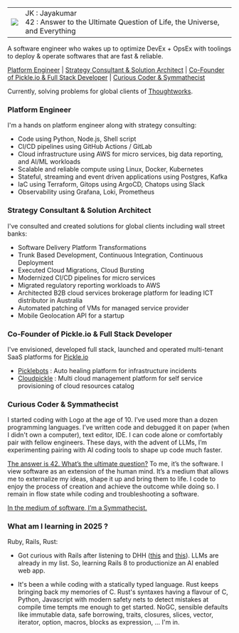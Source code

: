 <table>
  <tr>
    <td><img src="https://github.com/user-attachments/assets/587db1ee-ba19-4b12-bf15-8ceab232db47" /></td>
    <td>JK : Jayakumar <br> 42 : Answer to the Ultimate Question of Life, the Universe, and Everything</td>
  </tr>
</table>




A software engineer who wakes up to optimize DevEx + OpsEx with toolings to deploy & operate softwares that are fast & reliable.

[Platform Engineer](#platform) | [Strategy Consultant & Solution Architect](#consulting) | [Co-Founder of Pickle.io & Full Stack Developer](#startup) | [Curious Coder &  Symmathecist](#coder)

Currently, solving problems for global clients of [Thoughtworks](https://www.thoughtworks.com).

<h3 id="platform">Platform Engineer</h3>

I'm a hands on platform engineer along with strategy consulting:
- Code using Python, Node.js, Shell script
- CI/CD pipelines using GitHub Actions / GitLab
- Cloud infrastructure using AWS for micro services, big data reporting, and AI/ML workloads
- Scalable and reliable compute using Linux, Docker, Kubernetes
- Stateful, streaming and event driven applications using Postgres, Kafka
- IaC using Terraform, Gitops using ArgoCD, Chatops using Slack
- Observability using Grafana, Loki, Prometheus

<h3 id="consulting">Strategy Consultant & Solution Architect</h3>

I've consulted and created solutions for global clients including wall street banks:
- Software Delivery Platform Transformations
- Trunk Based Development, Continuous Integration, Continuous Deployment
- Executed Cloud Migrations, Cloud Bursting
- Modernized CI/CD pipelines for micro services
- Migrated regulatory reporting workloads to AWS
- Architected B2B cloud services brokerage platform for leading ICT distributor in Australia
- Automated patching of VMs for managed service provider
- Mobile Geolocation API for a startup

<h3 id="startup">Co-Founder of Pickle.io & Full Stack Developer</h3>

I've envisioned, developed full stack, launched and operated multi-tenant SaaS platforms for [Pickle.io](https://pickleio.com)
- [Picklebots](https://picklebots.com) : Auto healing platform for infrastructure incidents
- [Cloudpickle](https://cloud.pickleio.com) : Multi cloud management platform for self service provisioning of cloud resources catalog

<h3 id="startup">Curious Coder & Symmathecist</h3>

I started coding with Logo at the age of 10. I’ve used more than a dozen programming languages. I’ve written code and debugged it on paper (when I didn't own a computer), text editor, IDE. I can code alone or comfortably pair with fellow engineers. These days, with the advent of LLMs, I’m experimenting pairing with AI coding tools to shape up code much faster.

[The answer is 42. What’s the ultimate question?](https://simple.wikipedia.org/wiki/42_(answer)) To me, it’s the software. I view software as an extension of the human mind. It’s a medium that allows me to externalize my ideas, shape it up and bring them to life. I code to enjoy the process of creation and achieve the outcome while doing so. I remain in flow state while coding and troubleshooting a software.

[In the medium of software, I’m a Symmathecist.](https://www.youtube.com/watch?v=pEQj7fy-Htg)

<h3 id="now">What am I learning in 2025 ?</h3>

Ruby, Rails, Rust:

- Got curious with Rails after listening to DHH ([this](https://www.youtube.com/watch?v=-cEn_83zRFw) and [this](https://www.youtube.com/watch?v=mTa2d3OLXhg)). LLMs are already in my list. So, learning Rails 8 to productionize an AI enabled web app.

- It's been a while coding with a statically typed language. Rust keeps bringing back my memories of C. Rust's syntaxes having a flavour of C, Python, Javascript with modern safety nets to detect mistakes at compile time tempts me enough to get started. NoGC, sensible defaults like immutable data, safe borrowing, traits, closures, slices, vector, iterator, option, macros, blocks as expression, ... I'm in.

